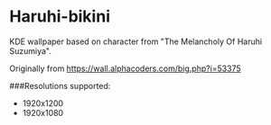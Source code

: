 # Haruhi-bikini

KDE wallpaper based on character from "The Melancholy Of Haruhi Suzumiya".

Originally from https://wall.alphacoders.com/big.php?i=53375

###Resolutions supported:
* 1920x1200
* 1920x1080

